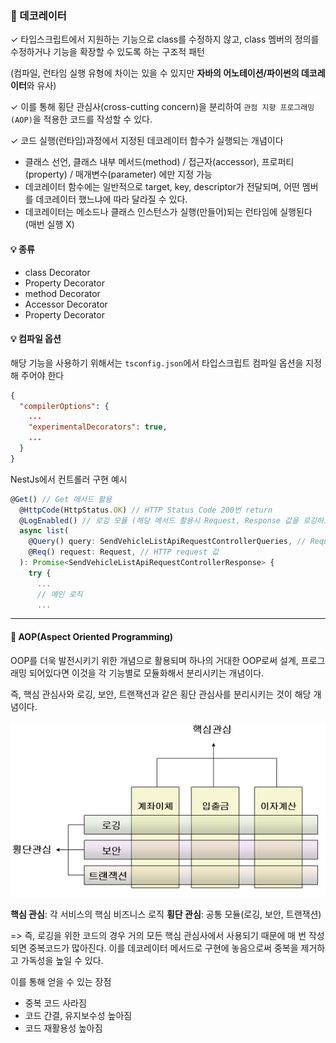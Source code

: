 ### 🔎 데코레이터

✓ 타입스크립트에서 지원하는 기능으로 class를 수정하지 않고, class 멤버의 정의를 수정하거나 기능을 확장할 수 있도록 하는 구조적 패턴

(컴파일, 런타임 실행 유형에 차이는 있을 수 있지만 **자바의 어노테이션/파이썬의 데코레이터**와 유사)

✓ 이를 통해 횡단 관심사(cross-cutting concern)을 분리하여 `관점 지향 프로그래밍(AOP)`을 적용한 코드를 작성할 수 있다.

✓ 코드 실행(런타임)과정에서 지정된 데코레이터 함수가 실행되는 개념이다

- 클래스 선언, 클래스 내부 메서드(method) / 접근자(accessor), 프로퍼티(property) / 매개변수(parameter) 에만 지정 가능
- 데코레이터 함수에는 일반적으로 target, key, descriptor가 전달되며, 어떤 멤버를 데코레이터 했느냐에 따라 달라질 수 있다.
- 데코레이터는 메소드나 클래스 인스턴스가 실행(만들어)되는 런타임에 실행된다 (매번 실행 X)

#### 💡 종류

- class Decorator
- Property Decorator
- method Decorator
- Accessor Decorator
- Property Decorator

#### 💡 컴파일 옵션

해당 기능을 사용하기 위해서는 `tsconfig.json`에서 타입스크립트 컴파일 옵션을 지정해 주어야 한다

```json
{
  "compilerOptions": {
    ...
    "experimentalDecorators": true,
    ...
  }
}
```

NestJs에서 컨트롤러 구현 예시

```ts
@Get() // Get 메서드 활용
  @HttpCode(HttpStatus.OK) // HTTP Status Code 200번 return
  @LogEnabled() // 로깅 모듈 (해당 메서드 활용시 Request, Response 값을 로깅하고 저장한다)
  async list(
    @Query() query: SendVehicleListApiRequestControllerQueries, // Request query값
    @Req() request: Request, // HTTP request 값
  ): Promise<SendVehicleListApiRequestControllerResponse> {
    try {
      ...
      // 메인 로직
      ...
```

---

#### 📌 AOP(Aspect Oriented Programming)

OOP를 더욱 발전시키기 위한 개념으로 활용되며 하나의 거대한 OOP로써 설계, 프로그래밍 되어있다면 이것을 각 기능별로 모듈화해서 분리시키는 개념이다.

즉, 핵심 관심사와 로깅, 보안, 트랜잭션과 같은 횡단 관심사를 분리시키는 것이 해당 개념이다.

![AOP](../images/aop.gif)

**핵심 관심**: 각 서비스의 핵심 비즈니스 로직
**횡단 관심**: 공통 모듈(로깅, 보안, 트랜잭션)

=> 즉, 로깅을 위한 코드의 경우 거의 모든 핵심 관심사에서 사용되기 때문에 매 번 작성되면 중복코드가 많아진다.
이를 데코레이터 메서드로 구현에 놓음으로써 중복을 제거하고 가독성을 높일 수 있다.

이를 통해 얻을 수 있는 장점

- 중복 코드 사라짐
- 코드 간결, 유지보수성 높아짐
- 코드 재활용성 높아짐
